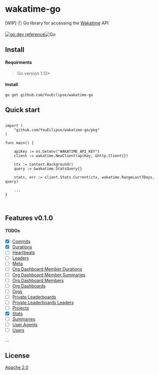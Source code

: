 # wakatime-go
[WIP] 🕘 Go library for accessing the [Wakatime](https://wakatime.com/developers#introduction) API 


[![go.dev reference](https://img.shields.io/badge/go.dev-reference-007d9c?logo=go&logoColor=white&style=flat-square)](https://pkg.go.dev/github.com/YouEclipse/wakatime-go/pkg)![Go](https://github.com/YouEclipse/wakatime-go/workflows/Go/badge.svg)



## Install

#### Requirments
> Go version 1.13+

#### Install
```
go get github.com/YouEclipse/wakatime-go
```


## Quick start
```golang

import (
	"github.com/YouEclipse/wakatime-go/pkg"
)

func main() {

	apiKey := os.Getenv("WAKATIME_API_KEY")
	client := wakatime.NewClient(apiKey, &http.Client{})
    
	ctx := context.Background()
	query := &wakatime.StatsQuery{}
    
	stats, err := client.Stats.Current(ctx, wakatime.RangeLast7Days, query)
	
    ...
}



```


## Features v0.1.0

#### TODOs
- [x] [Commits](https://wakatime.com/developers#commits) 
- [x] [Durations](https://wakatime.com/developers#durations)
- [ ] [Heartbeats](https://wakatime.com/developers#heartbeats)
- [ ] [Leaders](https://wakatime.com/developers#leaders)
- [ ] [Meta](https://wakatime.com/developers#meta)
- [ ] [Org Dashboard Member Durations](https://wakatime.com/developers#org_dashboard_member_durations)
- [ ] [Org Dashboard Member Summaries](https://wakatime.com/developers#org_dashboard_member_summaries)
- [ ] [Org Dashboard Members](https://wakatime.com/developers#org_dashboard_members)
- [ ] [Org Dashboards](https://wakatime.com/developers#org_dashboards)
- [ ] [Orgs](https://wakatime.com/developers#orgs)
- [ ] [Private Leaderboards](https://wakatime.com/developers#private_leaderboards)
- [ ] [Private Leaderboards Leaders](https://wakatime.com/developers#private_leaderboards_leaders)
- [ ] [Projects](https://wakatime.com/developers#projects)
- [x] [Stats](https://wakatime.com/developers#stats)
- [ ] [Summaries](https://wakatime.com/developers#summaries)
- [ ] [User Agents](https://wakatime.com/developers#user_agents)
- [ ] [Users](https://wakatime.com/developers#users)

...


## License
[Apache 2.0](./LICENSE)
